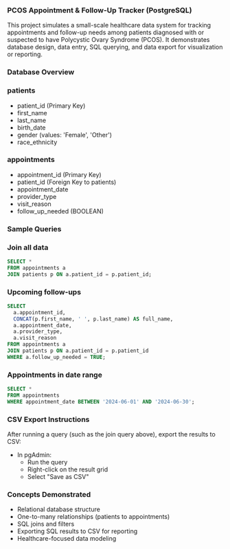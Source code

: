 ### PCOS Appointment & Follow-Up Tracker (PostgreSQL)

This project simulates a small-scale healthcare data system for tracking appointments and follow-up needs among patients diagnosed with or suspected to have Polycystic Ovary Syndrome (PCOS). It demonstrates database design, data entry, SQL querying, and data export for visualization or reporting.

### Database Overview

### patients
- patient_id (Primary Key)
- first_name
- last_name
- birth_date
- gender (values: 'Female', 'Other')
- race_ethnicity

### appointments
- appointment_id (Primary Key)
- patient_id (Foreign Key to patients)
- appointment_date
- provider_type
- visit_reason
- follow_up_needed (BOOLEAN)

### Sample Queries

### Join all data
```sql
SELECT *
FROM appointments a
JOIN patients p ON a.patient_id = p.patient_id;
```

### Upcoming follow-ups
```sql
SELECT
  a.appointment_id,
  CONCAT(p.first_name, ' ', p.last_name) AS full_name,
  a.appointment_date,
  a.provider_type,
  a.visit_reason
FROM appointments a
JOIN patients p ON a.patient_id = p.patient_id
WHERE a.follow_up_needed = TRUE;
```

### Appointments in date range
```sql
SELECT *
FROM appointments
WHERE appointment_date BETWEEN '2024-06-01' AND '2024-06-30';
```

### CSV Export Instructions

After running a query (such as the join query above), export the results to CSV:

- In pgAdmin:
  - Run the query
  - Right-click on the result grid
  - Select "Save as CSV"


### Concepts Demonstrated

- Relational database structure
- One-to-many relationships (patients to appointments)
- SQL joins and filters
- Exporting SQL results to CSV for reporting
- Healthcare-focused data modeling

